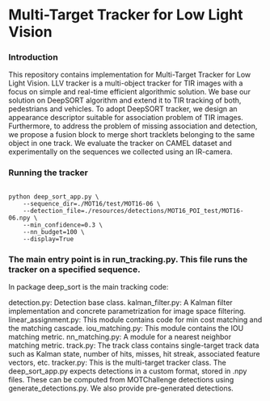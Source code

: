 # Multi-Target Tracker for Low Light Vision

### Introduction

This repository contains implementation for Multi-Target Tracker for Low Light Vision. LLV tracker is a multi-object tracker for TIR images with a focus on simple and
real-time efficient algorithmic solution. We base our solution on DeepSORT algorithm and extend it to TIR tracking of both, pedestrians and vehicles. To adopt DeepSORT tracker,
we design an appearance descriptor suitable for association problem of TIR images. Furthermore, to address the problem of missing association and detection, we propose a fusion block to
merge short tracklets belonging to the same object in one track. We evaluate the tracker on CAMEL dataset and experimentally on the sequences we collected using an IR-camera.

### Running the tracker
<code>
python deep_sort_app.py \
    --sequence_dir=./MOT16/test/MOT16-06 \
    --detection_file=./resources/detections/MOT16_POI_test/MOT16-06.npy \
    --min_confidence=0.3 \
    --nn_budget=100 \
    --display=True
</code>

### The main entry point is in run_tracking.py. This file runs the tracker on a specified sequence.

In package deep_sort is the main tracking code:

detection.py: Detection base class.
kalman_filter.py: A Kalman filter implementation and concrete parametrization for image space filtering.
linear_assignment.py: This module contains code for min cost matching and the matching cascade.
iou_matching.py: This module contains the IOU matching metric.
nn_matching.py: A module for a nearest neighbor matching metric.
track.py: The track class contains single-target track data such as Kalman state, number of hits, misses, hit streak, associated feature vectors, etc.
tracker.py: This is the multi-target tracker class.
The deep_sort_app.py expects detections in a custom format, stored in .npy files. These can be computed from MOTChallenge detections using generate_detections.py. We also provide pre-generated detections.
